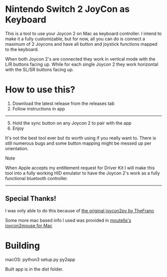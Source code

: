 # Nintendo Switch 2 JoyCon as Keyboard

This is a tool to use your Joycon 2 on Mac as keyboard controller. I intend to make it a fully customizable, but for now, all you can do is connect a maximum of 2 Joycons and have all button and joystick functions mapped to the keyboard.

When both Joycon 2's are connected they work in vertical mode with the L/R buttons facing
up. While for each single Joycon 2 they work horizontal with the SL/SR buttons facing up.

# How to use this?

1. Download the latest release from the releases tab
2. Follow instructions in app
___
5. Hold the sync button on any Joycon 2 to pair with the app
6. Enjoy

It's not the best tool ever but its worth using if you really want to. There is still numerous bugs and some button mapping might be messed up per orientation.

>[!NOTE]
>When Apple accepts my entitlement request for Driver Kit I will make this tool into a fully working HID emulator to have the Joycon 2's work as a fully functional bluetooth controller.

---
## Special Thanks! 
I was only able to do this because of [the original joycon2py by  TheFrano](https://github.com/TheFrano/joycon2py/)

Some more mac based info I used was provided in [moutella's joycon2mouse for Mac](https://github.com/moutella/joycon2mouse)


# Building
macOS: python3 setup.py py2app

Built app is in the dist folder.

